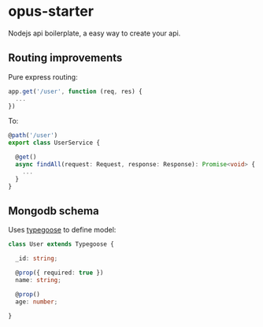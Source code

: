 # opus-starter

Nodejs api boilerplate, a easy way to create your api.

## Routing improvements

Pure express routing:
```typescript
app.get('/user', function (req, res) {
  ...
})
```

To:
```typescript
@path('/user')
export class UserService {

  @get()
  async findAll(request: Request, response: Response): Promise<void> {
    ...
  }
}
```

## Mongodb schema
Uses <a href="https://github.com/szokodiakos/typegoose">typegoose</a> to define model:
```typescript
class User extends Typegoose {

  _id: string;

  @prop({ required: true })
  name: string;

  @prop()
  age: number;

}
```
